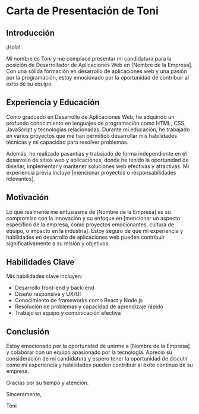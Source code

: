 # **Carta de Presentación de Toni**

## **Introducción**

¡Hola!

Mi nombre es Toni y me complace presentar mi candidatura para la posición de Desarrollador de Aplicaciones Web en [Nombre de la Empresa]. Con una sólida formación en desarrollo de aplicaciones web y una pasión por la programación, estoy emocionado por la oportunidad de contribuir al éxito de su equipo.

## **Experiencia y Educación**

Como graduado en Desarrollo de Aplicaciones Web, he adquirido un profundo conocimiento en lenguajes de programación como HTML, CSS, JavaScript y tecnologías relacionadas. Durante mi educación, he trabajado en varios proyectos que me han permitido desarrollar mis habilidades técnicas y mi capacidad para resolver problemas.

Además, he realizado pasantías y trabajado de forma independiente en el desarrollo de sitios web y aplicaciones, donde he tenido la oportunidad de diseñar, implementar y mantener soluciones web efectivas y atractivas. Mi experiencia previa incluye [mencionar proyectos o responsabilidades relevantes].

## **Motivación**

Lo que realmente me entusiasma de [Nombre de la Empresa] es su compromiso con la innovación y su enfoque en [mencionar un aspecto específico de la empresa, como proyectos emocionantes, cultura de equipo, o impacto en la industria]. Estoy seguro de que mi experiencia y habilidades en desarrollo de aplicaciones web pueden contribuir significativamente a su misión y objetivos.

## **Habilidades Clave**

Mis habilidades clave incluyen:

- Desarrollo front-end y back-end
- Diseño responsive y UX/UI
- Conocimiento de frameworks como React y Node.js
- Resolución de problemas y capacidad de aprendizaje rápido
- Trabajo en equipo y comunicación efectiva

## **Conclusión**

Estoy emocionado por la oportunidad de unirme a [Nombre de la Empresa] y colaborar con un equipo apasionado por la tecnología. Aprecio su consideración de mi candidatura y espero tener la oportunidad de discutir cómo mi experiencia y habilidades pueden contribuir al éxito continuo de su empresa.

Gracias por su tiempo y atención.

Sinceramente,

Toni
